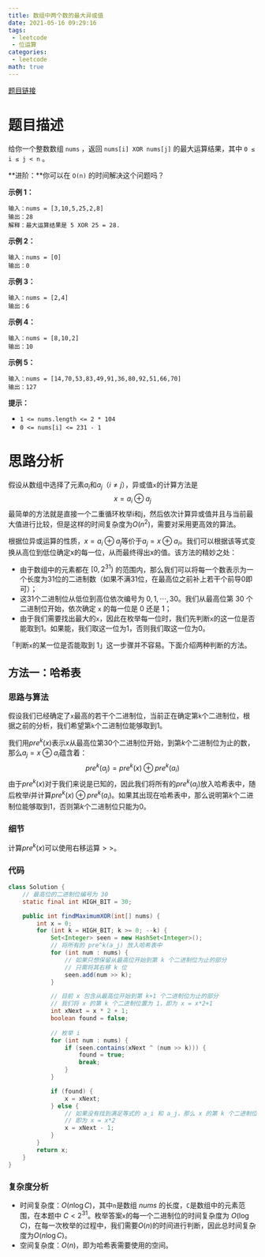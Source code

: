 ```yaml
---
title: 数组中两个数的最大异或值
date: 2021-05-16 09:29:16
tags:
 - leetcode
 - 位运算
categories:
 - leetcode
math: true
---
```


[题目链接](https://leetcode-cn.com/problems/maximum-xor-of-two-numbers-in-an-array/)

# 题目描述

给你一个整数数组 `nums` ，返回 `nums[i] XOR nums[j]` 的最大运算结果，其中 `0 ≤ i ≤ j < n` 。

**进阶：**你可以在 `O(n)` 的时间解决这个问题吗？

<!-- more -->

**示例 1：**

```
输入：nums = [3,10,5,25,2,8]
输出：28
解释：最大运算结果是 5 XOR 25 = 28.
```

**示例 2：**

```
输入：nums = [0]
输出：0
```

**示例 3：**

```
输入：nums = [2,4]
输出：6
```

**示例 4：**

```
输入：nums = [8,10,2]
输出：10
```

**示例 5：**

```
输入：nums = [14,70,53,83,49,91,36,80,92,51,66,70]
输出：127
```

**提示：**

- `1 <= nums.length <= 2 * 104`
- `0 <= nums[i] <= 231 - 1`

# 思路分析

假设从数组中选择了元素$a_i$和$a_j$（$i \neq j$），异或值`x`的计算方法是
$$
x = a_i \oplus a_j
$$
最简单的方法就是直接一个二重循环枚举i和j，然后依次计算异或值并且与当前最大值进行比较，但是这样的时间复杂度为$O(n^2)$，需要对采用更高效的算法。

根据位异或运算的性质，$x = a_i \oplus a_j$等价于$a_j = x \oplus a_i$。我们可以根据该等式变换从高位到低位确定x的每一位，从而最终得出x的值。该方法的精妙之处：

* 由于数组中的元素都在 $[0, 2^{31})$ 的范围内，那么我们可以将每一个数表示为一个长度为31位的二进制数（如果不满31位，在最高位之前补上若干个前导0即可）；
* 这31个二进制位从低位到高位依次编号为 $0, 1, \cdots, 30$。我们从最高位第 30 个二进制位开始，依次确定 `x` 的每一位是 0 还是 1；
* 由于我们需要找出最大的`x`，因此在枚举每一位时，我们先判断`x`的这一位是否能取到1。如果能，我们取这一位为1，否则我们取这一位为0。

「判断`x`的某一位是否能取到 1」这一步骤并不容易。下面介绍两种判断的方法。

## 方法一：哈希表

### 思路与算法

假设我们已经确定了`x`最高的若干个二进制位，当前正在确定第`k`个二进制位，根据之前的分析，我们希望第`k`个二进制位能够取到1。

我们用$pre^k(x)$表示$x$从最高位第30个二进制位开始，到第$k$个二进制位为止的数，那么$a_j = x \oplus a_i$蕴含着：
$$
pre^k(a_j) = pre^k(x) \oplus pre^k(a_i)
$$
由于$pre^k(x)$对于我们来说是已知的，因此我们将所有的$pre^k(a_j)$放入哈希表中，随后枚举$i$并计算$pre^k(x) \oplus pre^k(a_i)$。如果其出现在哈希表中，那么说明第$k$个二进制位能够取到1，否则第$k$个二进制位只能为0。

### 细节

计算$pre^k(x)$可以使用右移运算$>>$。

### 代码

```java
class Solution {
    // 最高位的二进制位编号为 30
    static final int HIGH_BIT = 30;

    public int findMaximumXOR(int[] nums) {
        int x = 0;
        for (int k = HIGH_BIT; k >= 0; --k) {
            Set<Integer> seen = new HashSet<Integer>();
            // 将所有的 pre^k(a_j) 放入哈希表中
            for (int num : nums) {
                // 如果只想保留从最高位开始到第 k 个二进制位为止的部分
                // 只需将其右移 k 位
                seen.add(num >> k);
            }

            // 目前 x 包含从最高位开始到第 k+1 个二进制位为止的部分
            // 我们将 x 的第 k 个二进制位置为 1，即为 x = x*2+1
            int xNext = x * 2 + 1;
            boolean found = false;
            
            // 枚举 i
            for (int num : nums) {
                if (seen.contains(xNext ^ (num >> k))) {
                    found = true;
                    break;
                }
            }

            if (found) {
                x = xNext;
            } else {
                // 如果没有找到满足等式的 a_i 和 a_j，那么 x 的第 k 个二进制位只能为 0
                // 即为 x = x*2
                x = xNext - 1;
            }
        }
        return x;
    }
}
```

### 复杂度分析

- 时间复杂度：$O(n \log C)$，其中`n`是数组 $\textit{nums}$ 的长度，`C`是数组中的元素范围，在本题中 $C < 2^{31}$。枚举答案`x`的每一个二进制位的时间复杂度为 $O(\log C)$，在每一次枚举的过程中，我们需要$O(n)$的时间进行判断，因此总时间复杂度为$O(n \log C)$。
- 空间复杂度：$O(n)$，即为哈希表需要使用的空间。